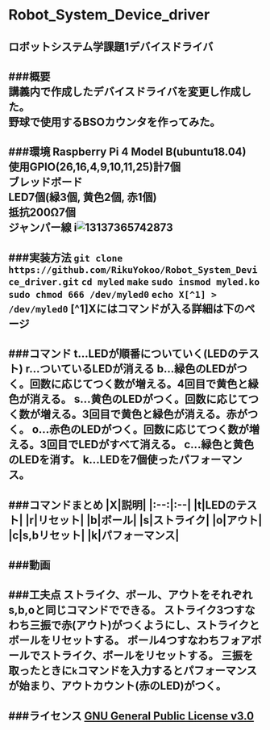 # Robot_System_Device_driver
ロボットシステム学課題1デバイスドライバ
---
###概要  
講義内で作成したデバイスドライバを変更し作成した。  
野球で使用するBSOカウンタを作ってみた。  
---
###環境
Raspberry Pi 4 Model B(ubuntu18.04)  
使用GPIO(26,16,4,9,10,11,25)計7個  
ブレッドボード  
LED7個(緑3個, 黄色2個, 赤1個)  
抵抗200Ω7個  
ジャンパー線
i![13137365742873](https://user-images.githubusercontent.com/53966271/100971348-0b7dad00-357a-11eb-8da2-01044700add6.jpg)  
---
###実装方法
`git clone https://github.com/RikuYokoo/Robot_System_Device_driver.git`
`cd myled`
`make`
`sudo insmod myled.ko`
`sudo chmod 666 /dev/myled0`
`echo X[^1] > /dev/myled0`
[^1]Xにはコマンドが入る詳細は下のページ
---
###コマンド
t...LEDが順番についていく(LEDのテスト)
r...ついているLEDが消える
b...緑色のLEDがつく。回数に応じてつく数が増える。4回目で黄色と緑色が消える。
s...黄色のLEDがつく。回数に応じてつく数が増える。3回目で黄色と緑色が消える。赤がつく。
o...赤色のLEDがつく。回数に応じてつく数が増える。3回目でLEDがすべて消える。
c...緑色と黄色のLEDを消す。
k...LEDを7個使ったパフォーマンス。
---
###コマンドまとめ
|X|説明|
|:--:|:--|
|t|LEDのテスト|
|r|リセット|
|b|ボール|
|s|ストライク|
|o|アウト|
|c|s,bリセット|
|k|パフォーマンス|
---
###動画
---
###工夫点
ストライク、ボール、アウトをそれぞれs,b,oと同じコマンドでできる。
ストライク3つすなわち三振で赤(アウト)がつくようにし、ストライクとボールをリセットする。
ボール4つすなわちフォアボールでストライク、ボールをリセットする。
三振を取ったときに`k`コマンドを入力するとパフォーマンスが始まり、アウトカウント(赤のLED)がつく。
---
###ライセンス
[GNU General Public License v3.0](https://github.com/RikuYokoo/Robot_System_Device_driver/blob/main/COPYING)
---
